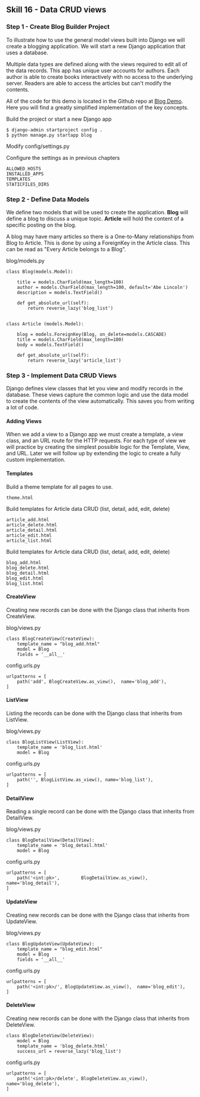 ## Skill 16 - Data CRUD views



### Step 1 - Create Blog Builder Project

To illustrate how to use the general model views built into Django we will 
create a blogging application. We will start a new Django application that uses 
a database.  

Multiple data types are defined along with the views required to edit all of
the data records. This app has unique user accounts for authors. Each author
is able to create books interactively with no access to the underlying server.
Readers are able to access the articles but can't modify the contents.

All of the code for this demo is located in the Github repo at
[Blog Demo](https://github.com/Mark-Seaman/PythonWebApps/tree/main/06).  
Here you will find a greatly simplified implementation of the key concepts.


Build the project or start a new Django app

    $ django-admin startproject config .
    $ python manage.py startapp blog

Modify config/settings.py
   
Configure the settings as in previous chapters

    ALLOWED_HOSTS
    INSTALLED_APPS
    TEMPLATES
    STATICFILES_DIRS


### Step 2 - Define Data Models

We define two models that will be used to create the application. **Blog** will
define a blog to discuss a unique topic. **Article** will hold the content
of a specific posting on the blog.

A blog may have many articles so there is a One-to-Many relationships from Blog
to Article. This is done by using a ForeignKey in the Article class. This
can be read as "Every Article belongs to a Blog".

blog/models.py 

    class Blog(models.Model):

        title = models.CharField(max_length=100)
        author = models.CharField(max_length=100, default='Abe Lincoln')
        description = models.TextField()

        def get_absolute_url(self):
            return reverse_lazy('blog_list')


    class Article (models.Model):

        blog = models.ForeignKey(Blog, on_delete=models.CASCADE)
        title = models.CharField(max_length=100)
        body = models.TextField()

        def get_absolute_url(self):
            return reverse_lazy('article_list')


### Step 3 - Implement Data CRUD Views

Django defines view classes that let you view and modify records in the database.
These views capture the common logic and use the data model to create the
contents of the view automatically. This saves you from writing a lot of code.



#### Adding Views

When we add a view to a Django app we must create a template, a view class, and
an URL route for the HTTP requests. For each type of view we will practice by
creating the simplest possible logic for the Template, View, and URL. Later we
will follow up by extending the logic to create a fully custom implementation.


#### Templates

Build a theme template for all pages to use. 

    theme.html

Build templates for Article data CRUD (list, detail, add, edit, delete)

    article_add.html
    article_delete.html
    article_detail.html
    article_edit.html
    article_list.html

Build templates for Article data CRUD (list, detail, add, edit, delete)
    
    blog_add.html
    blog_delete.html
    blog_detail.html
    blog_edit.html
    blog_list.html



#### CreateView

Creating new records can be done with the Django class that inherits from
CreateView.

blog/views.py

    class BlogCreateView(CreateView):
        template_name = "blog_add.html"
        model = Blog
        fields = '__all__'


config.urls.py

    urlpatterns = [
        path('add', BlogCreateView.as_view(),  name='blog_add'),
    ]



#### ListView

Listing the records can be done with the Django class that inherits from
ListView.

blog/views.py

    class BlogListView(ListView):
        template_name = 'blog_list.html'
        model = Blog

config.urls.py

    urlpatterns = [
        path('', BlogListView.as_view(), name='blog_list'),
    ]



#### DetailView

Reading a single record can be done with the Django class that inherits from
DetailView.

blog/views.py

    class BlogDetailView(DetailView):
        template_name = 'blog_detail.html'
        model = Blog


config.urls.py

    urlpatterns = [
        path('<int:pk>',        BlogDetailView.as_view(),  name='blog_detail'),
    ]



#### UpdateView

Creating new records can be done with the Django class that inherits from
UpdateView.

blog/views.py

    class BlogUpdateView(UpdateView):
        template_name = "blog_edit.html"
        model = Blog
        fields = '__all__'

config.urls.py

    urlpatterns = [
        path('<int:pk>/', BlogUpdateView.as_view(),  name='blog_edit'),
    ]




#### DeleteView

Creating new records can be done with the Django class that inherits from
DeleteView.

    class BlogDeleteView(DeleteView):
        model = Blog
        template_name = 'blog_delete.html'
        success_url = reverse_lazy('blog_list')

config.urls.py

    urlpatterns = [
        path('<int:pk>/delete', BlogDeleteView.as_view(),  name='blog_delete'),
    ]


